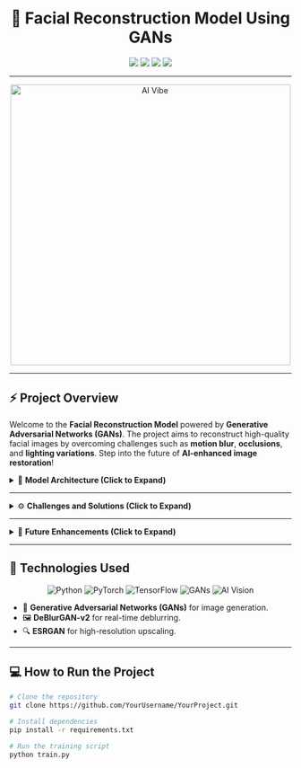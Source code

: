 <h1 align="center">👤 Facial Reconstruction Model Using GANs</h1>

<p align="center">
  <img src="https://img.shields.io/badge/Machine%20Learning-GAN-blue?style=for-the-badge" />
  <img src="https://img.shields.io/badge/Python-3.8%2B-FFD700?style=for-the-badge" />
  <img src="https://img.shields.io/github/license/yourusername/yourproject?style=for-the-badge" />
  <img src="https://img.shields.io/github/stars/yourusername/yourproject?style=social" />
</p>

---

<p align="center">
    <img src="https://media.giphy.com/media/xT9IgzoKnwFNmISR8I/giphy.gif" width="500" height="auto" alt="AI Vibe"/>
</p>

---

## ⚡ **Project Overview**
Welcome to the **Facial Reconstruction Model** powered by **Generative Adversarial Networks (GANs)**. The project aims to reconstruct high-quality facial images by overcoming challenges such as **motion blur**, **occlusions**, and **lighting variations**. Step into the future of **AI-enhanced image restoration**!

<details>
<summary>🚀 <b>Model Architecture (Click to Expand)</b></summary>

### 🧠 **Core Machine Learning Techniques**
- **Generator**: U-Net-like architecture with advanced **skip connections** for smoother gradient flow.
- **Discriminator**: Leverages **Batch Normalization**, **Instance Normalization**, and **Gradient Penalty** for more stable and efficient training.

### 🔧 **Image Enhancement Techniques**
- **Deblurring**: Integrated **DeBlurGAN-v2** to reduce motion blur in real-time scenarios.
- **Upscaling**: High-resolution facial detail enhancement via **ESRGAN** (Enhanced Super-Resolution GAN).

### ⚙️ **Real-Time Processing & Optimization**
Despite hardware constraints:
- **Batch size**: 16
- **Training time**: ~4 hours per epoch on a **16GB RAM, Ryzen 5 CPU** setup.

</details>

---

<details>
<summary>⚙️ <b>Challenges and Solutions (Click to Expand)</b></summary>

### 🔄 **Motion Blur**
We counter motion blur using **DeBlurGAN** and plan to upgrade to **DeBlurGAN-v2** for better fast-motion handling.

### 🦾 **Occlusions**
Skip connections in the generator help recover finer details from non-occluded regions.

### 🌟 **Lighting Variations**
Training across multiple lighting conditions using **Instance Normalization** ensures robustness and adaptability.

</details>

---

<details>
<summary>🔮 <b>Future Enhancements (Click to Expand)</b></summary>

- **Facial Recognition and 3D Reconstruction**: Future versions will include facial recognition and 3D facial reconstruction techniques for better accuracy.
- **Performance Optimization**: Training for 100 epochs will enhance the facial detail reconstruction and reduce artifacts.

#### 🚧 **Hardware Constraints**
Current training is limited by hardware (16GB RAM, Ryzen 5 CPU), resulting in slower training (4 hours per epoch). More epochs will be required to achieve optimal results.

</details>

---

## 🧬 **Technologies Used**
<p align="center">
  <img src="https://img.shields.io/badge/Python-3776AB?logo=python&logoColor=white&style=for-the-badge" alt="Python" />
  <img src="https://img.shields.io/badge/PyTorch-EE4C2C?logo=pytorch&logoColor=white&style=for-the-badge" alt="PyTorch" />
  <img src="https://img.shields.io/badge/TensorFlow-FF6F00?logo=tensorflow&logoColor=white&style=for-the-badge" alt="TensorFlow" />
  <img src="https://img.shields.io/badge/GANs-blueviolet?style=for-the-badge" alt="GANs" />
  <img src="https://img.shields.io/badge/AI-Vision-FF69B4?style=for-the-badge" alt="AI Vision" />
</p>

- 🧠 **Generative Adversarial Networks (GANs)** for image generation.
- 🖼️ **DeBlurGAN-v2** for real-time deblurring.
- 🔍 **ESRGAN** for high-resolution upscaling.

---

## 💻 **How to Run the Project**

```bash
# Clone the repository
git clone https://github.com/YourUsername/YourProject.git

# Install dependencies
pip install -r requirements.txt

# Run the training script
python train.py

